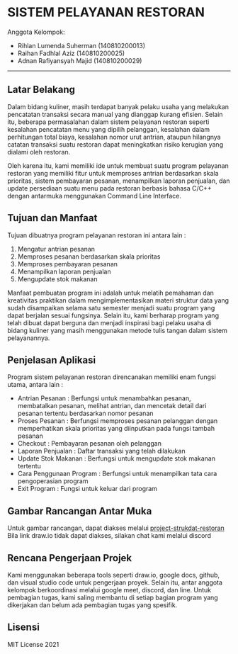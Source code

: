 # SISTEM PELAYANAN RESTORAN

Anggota Kelompok:
* Rihlan Lumenda Suherman   (140810200013)
* Raihan Fadhlal Aziz			  (140810200025)
* Adnan Rafiyansyah Majid		(140810200029)
---
## Latar Belakang
  Dalam bidang kuliner, masih terdapat banyak pelaku usaha yang melakukan pencatatan transaksi secara manual yang dianggap kurang efisien.  Selain itu, beberapa permasalahan dalam sistem pelayanan restoran seperti kesalahan pencatatan menu yang dipilih pelanggan, kesalahan dalam perhitungan total biaya,  kesalahan nomor urut antrian, ataupun hilangnya catatan transaksi suatu restoran dapat meningkatkan risiko kerugian yang dialami oleh restoran.
	
Oleh karena itu, kami memiliki ide untuk membuat suatu program pelayanan restoran yang memiliki fitur untuk memproses antrian berdasarkan skala prioritas, sistem pembayaran pesanan, menampilkan laporan penjualan, dan update persediaan suatu menu pada restoran berbasis bahasa C/C++ dengan antarmuka menggunakan Command Line Interface.


## Tujuan dan Manfaat
Tujuan dibuatnya program pelayanan restoran ini antara lain :  
  1. Mengatur antrian pesanan  
  2. Memproses pesanan berdasarkan skala prioritas  
  3. Memproses pembayaran pesanan  
  4. Menampilkan laporan penjualan  
  5. Mengupdate stok makanan  

Manfaat pembuatan program ini adalah untuk melatih pemahaman dan kreativitas praktikan dalam mengimplementasikan materi struktur data yang sudah disampaikan selama satu semester menjadi suatu program yang dapat berjalan sesuai fungsinya. Selain itu, kami berharap program yang telah dibuat dapat berguna dan menjadi inspirasi bagi pelaku usaha di bidang kuliner yang masih menggunakan metode tulis tangan dalam sistem pelayanannya.


## Penjelasan Aplikasi
Program sistem pelayanan restoran direncanakan memiliki enam fungsi utama, antara lain :  
 - Antrian Pesanan : Berfungsi untuk menambahkan pesanan, membatalkan pesanan, melihat antrian, dan mencetak detail dari pesanan tertentu berdasarkan nomor pesanan
 - Proses Pesanan : Berfungsi memproses pesanan pelanggan dengan memperhatikan skala prioritas yang diinputkan pada fungsi tambah pesanan
 - Checkout : Pembayaran pesanan oleh pelanggan
 - Laporan Penjualan : Daftar transaksi yang telah dilakukan
 - Update Stok Makanan : Berfungsi untuk mengupdate stok makanan tertentu
 - Cara Penggunaan Program : Berfungsi untuk menampilkan tata cara pengoperasian program
 - Exit Program : Fungsi untuk keluar dari program


## Gambar Rancangan Antar Muka
Untuk gambar rancangan, dapat diakses melalui [project-strukdat-restoran](https://drive.google.com/file/d/16OoHlhstWNXbA8a19OBrudE53OJ0JlGN/view?usp=sharing)  
Bila link draw.io tidak dapat diakses, silakan chat kami melalui discord
<!--
Buat rancangan antar muka selengkap mungkin sesuai fungsi aplikasinya. rancangan antar muka
diusahakan serapih dan seindah mungkin. tools yang digunakan dalam pembuatan rancangan gambar
dibebaskan sesuai kreatifitas kalian
!-->


## Rencana Pengerjaan Projek
Kami menggunakan beberapa tools seperti draw.io, google docs, github, dan visual studio code untuk pengerjaan proyek. Selain itu, antar anggota kelompok berkoordinasi melalui google meet, discord, dan line. Untuk pembagian tugas, kami saling membantu di setiap bagian program yang dikerjakan dan belum ada pembagian tugas yang spesifik.

<!--
Dalam kondisi pandemi seperti ini, tidak memungkinkan untuk bertemu bertatap muka. Maka dari itu
jelaskan bagaimana kalian bekerja sama, berkoordinasi, pembagian kerja.Tools apa yang kalian gunakan
untuk bekerja bersama sama cth github, google docs, google meet dibebaskan sesuai kreatifitas kalian
!-->


## Lisensi

MIT License 2021
